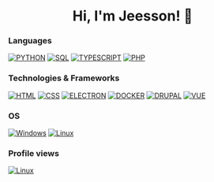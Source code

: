 <h1 align="center">Hi, I'm Jeesson! 👋</h1>

### Languages

[![PYTHON](https://img.shields.io/badge/python-black?style=for-the-badge&logo=python&logoColor=white)](https://github.com/jeesson)
[![SQL](https://img.shields.io/badge/sql-black?style=for-the-badge&logo=sqlite&logoColor=white)](https://github.com/jeesson)
[![TYPESCRIPT](https://img.shields.io/badge/typescipt-white?style=for-the-badge&logo=typescript&logoColor=black)](https://github.com/jeesson)
[![PHP](https://img.shields.io/badge/PHP-white?style=for-the-badge&logo=PHP&logoColor=black)](https://github.com/jeesson)

### Technologies & Frameworks

[![HTML](https://img.shields.io/badge/html5-black?style=for-the-badge&logo=html5&logoColor=white)](https://github.com/jeesson)
[![CSS](https://img.shields.io/badge/css3-black?style=for-the-badge&logo=css3&logoColor=white)](https://github.com/jeesson)
[![ELECTRON](https://img.shields.io/badge/electron-white?style=for-the-badge&logo=electron&logoColor=black)](https://github.com/jeesson)
[![DOCKER](https://img.shields.io/badge/docker-white?style=for-the-badge&logo=docker&logoColor=black)](https://github.com/jeesson)
[![DRUPAL](https://img.shields.io/badge/drupal-white?style=for-the-badge&logo=drupal&logoColor=black)](https://github.com/jeesson)
[![VUE](https://img.shields.io/badge/vue.js-white?style=for-the-badge&logo=vue.js&logoColor=black)](https://github.com/jeesson)

### OS

[![Windows](https://img.shields.io/badge/Windows-black?style=for-the-badge&logo=Windows)](https://github.com/jeesson)
[![Linux](https://img.shields.io/badge/linux-white?style=for-the-badge&logo=Linux&logoColor=black)](https://github.com/jeesson)

### Profile views

[![Linux](https://komarev.com/ghpvc/?username=jeesson&color=000000&style=for-the-badge&label=how+interesting)](https://github.com/jeesson)
